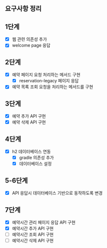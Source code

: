 ## 요구사항 정리

## 1단계

- [x] 웹 관련 의존성 추가
- [x] welcome page 응답

## 2단계

- [x] 예약 페이지 요청 처리하는 메서드 구현
  - [x] reservation-legacy 페이지 응답
- [x] 예약 목록 조회 요청을 처리하는 메서드를 구현

## 3단계

- [x] 예약 추가 API 구현
- [x] 예약 삭제 API 구현

## 4단계

- [x] h2 데이터베이스 연동
  - [x] gradle 의존성 추가
  - [x] 데이터베이스 설정

## 5-6단계

- [x] API 응답시 데이터베이스 기반으로 동작하도록 변경

## 7단계

- [x] 예약시간 관리 페이지 응답 API 구현
- [x] 예약시간 추가 API 구현
- [ ] 예약시간 조회 API 구현
- [ ] 예약시간 삭제 API 구현
